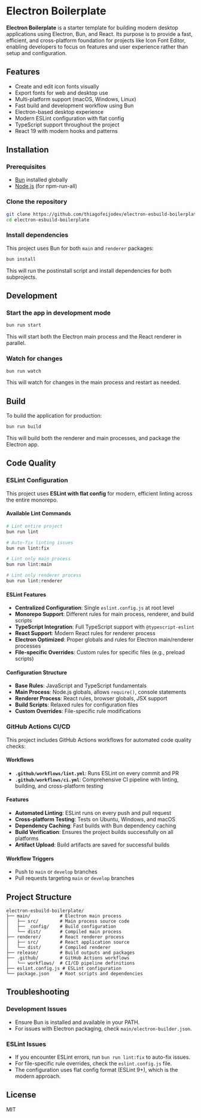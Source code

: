 # Electron Boilerplate

**Electron Boilerplate** is a starter template for building modern desktop applications using Electron, Bun, and React. Its purpose is to provide a fast, efficient, and cross-platform foundation for projects like Icon Font Editor, enabling developers to focus on features and user experience rather than setup and configuration.

## Features
- Create and edit icon fonts visually
- Export fonts for web and desktop use
- Multi-platform support (macOS, Windows, Linux)
- Fast build and development workflow using Bun
- Electron-based desktop experience
- Modern ESLint configuration with flat config
- TypeScript support throughout the project
- React 19 with modern hooks and patterns

## Installation

### Prerequisites
- [Bun](https://bun.sh/) installed globally
- [Node.js](https://nodejs.org/) (for npm-run-all)

### Clone the repository
```sh
git clone https://github.com/thiagofeijodev/electron-esbuild-boilerplate.git
cd electron-esbuild-boilerplate
```

### Install dependencies
This project uses Bun for both `main` and `renderer` packages:
```sh
bun install
```
This will run the postinstall script and install dependencies for both subprojects.

## Development

### Start the app in development mode
```sh
bun run start
```
This will start both the Electron main process and the React renderer in parallel.

### Watch for changes
```sh
bun run watch
```
This will watch for changes in the main process and restart as needed.

## Build

To build the application for production:
```sh
bun run build
```
This will build both the renderer and main processes, and package the Electron app.

## Code Quality

### ESLint Configuration

This project uses **ESLint with flat config** for modern, efficient linting across the entire monorepo.

#### Available Lint Commands
```sh
# Lint entire project
bun run lint

# Auto-fix linting issues
bun run lint:fix

# Lint only main process
bun run lint:main

# Lint only renderer process
bun run lint:renderer
```

#### ESLint Features
- **Centralized Configuration**: Single `eslint.config.js` at root level
- **Monorepo Support**: Different rules for main process, renderer, and build scripts
- **TypeScript Integration**: Full TypeScript support with `@typescript-eslint`
- **React Support**: Modern React rules for renderer process
- **Electron Optimized**: Proper globals and rules for Electron main/renderer processes
- **File-specific Overrides**: Custom rules for specific files (e.g., preload scripts)

#### Configuration Structure
- **Base Rules**: JavaScript and TypeScript fundamentals
- **Main Process**: Node.js globals, allows `require()`, console statements
- **Renderer Process**: React rules, browser globals, JSX support
- **Build Scripts**: Relaxed rules for configuration files
- **Custom Overrides**: File-specific rule modifications

### GitHub Actions CI/CD

This project includes GitHub Actions workflows for automated code quality checks:

#### Workflows
- **`.github/workflows/lint.yml`**: Runs ESLint on every commit and PR
- **`.github/workflows/ci.yml`**: Comprehensive CI pipeline with linting, building, and cross-platform testing

#### Features
- **Automated Linting**: ESLint runs on every push and pull request
- **Cross-platform Testing**: Tests on Ubuntu, Windows, and macOS
- **Dependency Caching**: Fast builds with Bun dependency caching
- **Build Verification**: Ensures the project builds successfully on all platforms
- **Artifact Upload**: Build artifacts are saved for successful builds

#### Workflow Triggers
- Push to `main` or `develop` branches
- Pull requests targeting `main` or `develop` branches

## Project Structure
```
electron-esbuild-boilerplate/
├── main/           # Electron main process
│   ├── src/        # Main process source code
│   ├── _config/    # Build configuration
│   └── dist/       # Compiled main process
├── renderer/       # React renderer process
│   ├── src/        # React application source
│   └── dist/       # Compiled renderer
├── release/        # Build outputs and packages
├── .github/        # GitHub Actions workflows
│   └── workflows/  # CI/CD pipeline definitions
├── eslint.config.js # ESLint configuration
└── package.json    # Root scripts and dependencies
```

## Troubleshooting

### Development Issues
- Ensure Bun is installed and available in your PATH.
- For issues with Electron packaging, check `main/electron-builder.json`.

### ESLint Issues
- If you encounter ESLint errors, run `bun run lint:fix` to auto-fix issues.
- For file-specific rule overrides, check the `eslint.config.js` file.
- The configuration uses flat config format (ESLint 9+), which is the modern approach.

## License
MIT
